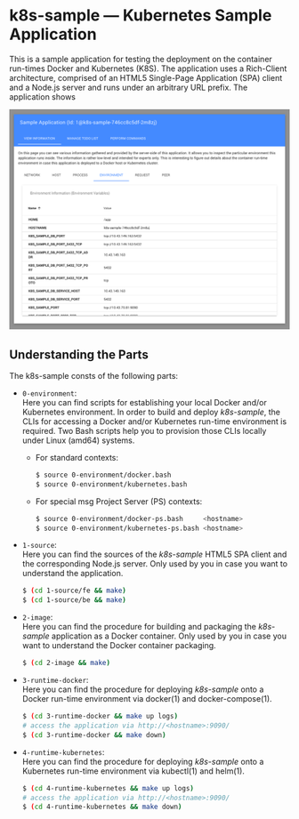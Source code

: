 
k8s-sample &mdash; Kubernetes Sample Application
================================================

This is a sample application for testing the deployment on the
container run-times Docker and Kubernetes (K8S). The application uses a
Rich-Client architecture, comprised of an HTML5 Single-Page Application
(SPA) client and a Node.js server and runs under an arbitrary URL
prefix. The application shows

![k8s-sample screenshot](screenshot.png)

Understanding the Parts
-----------------------

The k8s-sample consts of the following parts:

- `0-environment`:<br/>
  Here you can find scripts for establishing your local Docker and/or
  Kubernetes environment. In order to build and deploy *k8s-sample*, the
  CLIs for accessing a Docker and/or Kubernetes run-time environment is
  required. Two Bash scripts help you to provision those CLIs locally
  under Linux (amd64) systems.

  - For standard contexts:

    ```sh
    $ source 0-environment/docker.bash
    $ source 0-environment/kubernetes.bash
    ```

  - For special msg Project Server (PS) contexts:

    ```sh
    $ source 0-environment/docker-ps.bash     <hostname>
    $ source 0-environment/kubernetes-ps.bash <hostname>
    ```

- `1-source`:<br/>
  Here you can find the sources of the *k8s-sample* HTML5 SPA client and
  the corresponding Node.js server. Only used by you in case you want
  to understand the application.

  ```sh
  $ (cd 1-source/fe && make)
  $ (cd 1-source/be && make)
  ```

- `2-image`:<br/>
  Here you can find the procedure for building and packaging the
  *k8s-sample* application as a Docker container. Only used by you in
  case you want to understand the Docker container packaging.

  ```sh
  $ (cd 2-image && make)
  ```

- `3-runtime-docker`:<br/>
  Here you can find the procedure for deploying *k8s-sample* onto
  a Docker run-time environment via docker(1) and docker-compose(1).

  ```sh
  $ (cd 3-runtime-docker && make up logs)
  # access the application via http://<hostname>:9090/
  $ (cd 3-runtime-docker && make down)
  ```

- `4-runtime-kubernetes`:<br/>
  Here you can find the procedure for deploying *k8s-sample* onto
  a Kubernetes run-time environment via kubectl(1) and helm(1).

  ```sh
  $ (cd 4-runtime-kubernetes && make up logs)
  # access the application via http://<hostname>:9090/
  $ (cd 4-runtime-kubernetes && make down)
  ```

